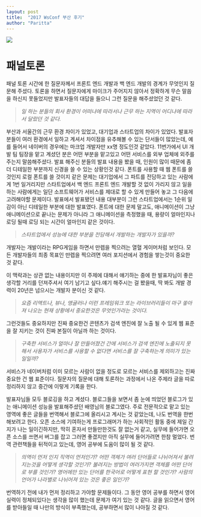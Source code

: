 ```yaml
---
layout: post
title:  "2017 WsConf 부산 후기"
author: "Paritta"
---
```


<img src='http://wsconf.org/img/opimage_busan_1.png'>

# 패널토론

 패널 토론 시간에 한 질문자께서 프론트 엔드 개발과 백 엔드 개발의 경계가 무엇인지 질문해 주셨다.
토론을 하면서 질문자에게 마이크가 주어지지 않아서 정확하게 무슨 말씀을 하신지 못들었지만 발표자들의 대답을 들으니 그런 질문을 해주셨었던 것 같다.

 > *일 하는 분들의 회사 환경이 어떠냐에 따라서나 근무 하는 지역이 어디냐에 따라서 달랐던 것 같다.*

부산과 서울간의 근무 환경 차이가 있었고, 대기업과 스타트업의 차이가 있었다. 발표자분들이 여러 환경에서 일하고 계셔서 차이점을 유추해볼 수 있는 단서들이 많았는데, 예를 들어서 네이버의 경우에는 마크업 개발자만 xx명 정도인것 같았다. 11번가에서 UI 개발 팀 팀장을 맡고 계셨던 분은 어떤 부분을 맡고있고 어떤 서비스를 외부 업체에 외주를 주는지 말씀해주셨다. 발표 해주신 분들의 발표 내용을 봤을 때, 인원이 많이 때문에 좀 더 디테일한 부분까지 신경을 쓸 수 있는 상황인것 같다. 폰트를 사용할 때 웹 폰트를 쓸 것인지 로컬 폰트를 쓸 것이지 같은 문제는 대기업에서 그 파트를 전담하고 있는 사람에게 1번 일거리지만 스타트업에서 백 엔드 프론트 엔드 개발할 것 없이 가리지 않고 일을 하는 사람에게는 일단 소프트웨어가 서비스를 제대로 할 수 있게 만들어 놓고 그 다음에 고려해야할 문제이다. 발표에서 발표됐던 내용 대부분이 그런 스타트업에서는 1순위 일감이 아닌 디테일한 부분에 대한 발표였다. 폰트에 대한 문제 말고도, 애니메이션이 그냥 애니메이션으로 끝나는 문제가 아니라 그 애니메이션을 측정했을 때, 용량이 얼마인지나 로딩 될때 로딩 되는 시간이 얼마인지 같은 것이다. 

> *스타트업에서 성능에 대한 부분을 전담해서 개발하는 개발자가 있을까?*

 개발자는 개발이라는 RPG게임을 하면서 만렙을 찍으려는 열혈 게이머처럼 보인다.
모든 개발자들의 최종 목표인 만렙을 찍으려면 여러 포지션에서 경험을 쌓는것이 중요한 것 같다.

이 맥락과는 상관 없는 내용이지만 이 주제에 대해서 얘기하는 중에 한 발표자님이 좋은 생각할 거리를 던져주셔서 여기 남기고 싶다.얘기 해주시는 걸 봤을때, 딱 봐도 개발 경력이 20년은 넘으시는 개발자 분이신 것 같다. 

> *요즘 리액트나, 뷰나, 앵귤러나 이런 프레임워크 또는 라이브러리들이 마구 쏳아져 나오는 현재 상황에서 중요한것은 무엇인가라는 것이다.* 

그런것들도 중요하지만 진짜 중요한건 콘텐츠가 검색 엔진에 잘 노출 될 수 있게 웹 표준을 잘 지키는 것이 진짜 본질이 아닐까 하는 것이다. 

> *구축한 서비스가 얼마나 잘 만들어졌건 간에 서비스가 검색 엔진에 노출되지 못해서 사용자가 서비스를 사용할 수 없다면 서비스를 잘 구축하는게 의미가 있는 일일까?*

서비스가 네이버처럼 이미 모르는 사람이 없을 정도로 모르는 서비스를 제외하고는 진짜 중요한 건 웹 표준이다. 질문자의 질문에 대해 토론하는 과정에서 나온 주제라 글을 따로 정리하지 않고 중간에 이렇게 기록을 한다.

 발표자님들 모두 블로깅을 하고 계셨다. 블로그들을 보면서 좀 눈에 띄었던 블로그가 있는 애니메이션 성능을 발표해주셨던 배영님의 블로그였다. 주로 전문적으로 맡고 있는 영역에 좋은 글들을 번역해서 블로그에 올리시고 계시는 것 같았는데, 나도 번역을 한번 해보려고 한다. 오픈 소스에 기여하는게 프로그래머가 하는 사회적인 활동 중에 제일 간지가 나는 일이긴하지만, 딱히 혼자서 만들만한것도 잘 없는거 같고, 실무에 들어가면 오픈 소스를 쓰면서 버그를 잡고 그러면 좋겠지만 아직 실무에 들어가려면 한참 멀었다. 번역 관련책들을 뒤적이고 있는데, 영어 공부에 도움이 많이 될 것 같다. 
 > *의역이 먼저 인지 직역이 먼저인가? 어떤 객체가 여러 단어들로 나뉘어져서 불려지는것을 어떻게 생각할 것인가? 불려지는 방법이 여러가지면 객체를 어떤 단어로 부를 것인가? 영어에만 있는 단어를 한국어로 어떻게 표현 할 것인가? 사람의 언어가 나라별로 나뉘어져 있는 것은 좋은 일인가?*
 
 번역하기 전에 내가 먼저 정리하고 가야할 문제들이다. 그 동안 영어 공부를 하면서 영어 실력이 정체되있다는 생각을 많이 했는데 문제가 여기 있는 것 같다. 글을 읽으면서 영어를 받아들일 때 나만의 방식이 부족했는데, 공부하면서 많이 나아질 것 같다.
 